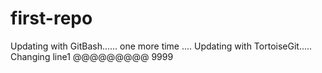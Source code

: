# first-repo
Updating with GitBash......
one more time ....
Updating with TortoiseGit.....
Changing line1
@@@@@@@@@
9999
